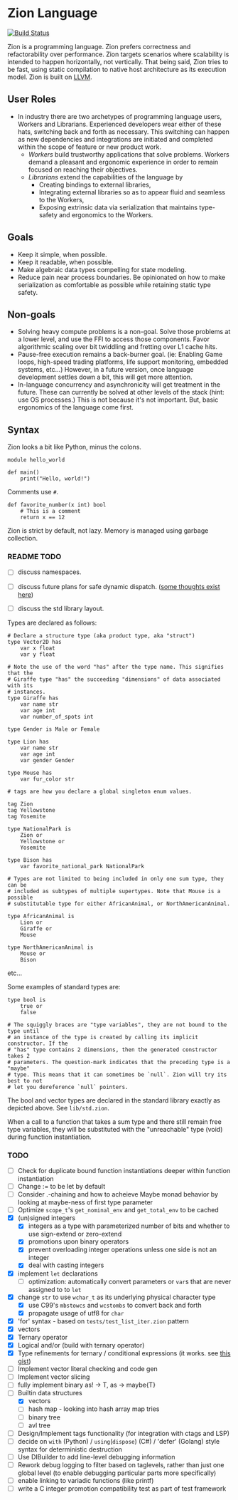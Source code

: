 # Zion Language

[![Build Status](https://travis-ci.org/zionlang/zion.svg?branch=master)](https://travis-ci.org/zionlang/zion)

Zion is a programming language. Zion prefers correctness and refactorability over performance. Zion
targets scenarios where scalability is intended to happen horizontally, not vertically. That being
said, Zion tries to be fast, using static compilation to native host architecture as its execution
model. Zion is built on [LLVM](https://llvm.org/).

## User Roles
 - In industry there are two archetypes of programming language users, Workers and Librarians. Experienced developers wear either of these hats, switching back and forth as necessary. This switching can happen as new dependencies and integrations are initiated and completed within the scope of feature or new product work.
   - *Workers* build trustworthy applications that solve problems. Workers demand a pleasant and ergonomic experience in order to remain focused on reaching their objectives.
   - *Librarians* extend the capabilities of the language by
     - Creating bindings to external libraries,
     - Integrating external libraries so as to appear fluid and seamless to the Workers,
     - Exposing extrinsic data via serialization that maintains type-safety and ergonomics to the Workers.

## Goals

 - Keep it simple, when possible.
 - Keep it readable, when possible.
 - Make algebraic data types compelling for state modeling.
 - Reduce pain near process boundaries. Be opinionated on how to make serialization as comfortable as possible while
   retaining static type safety.

## Non-goals
 - Solving heavy compute problems is a non-goal. Solve those problems at a lower level,
   and use the FFI to access those components. Favor algorithmic scaling over bit twiddling and fretting over L1 cache hits.
 - Pause-free execution remains a back-burner goal. (ie: Enabling Game loops, high-speed trading platforms, life support monitoring, embedded systems, etc...) However, in a future version, once language development settles down a bit, this will get more attention.
 - In-language concurrency and asynchronicity will get treatment in the future. These can currently be solved at other levels of
   the stack (hint: use OS processes.) This is not because it's not important. But, basic ergonomics of the language come first.

## Syntax

Zion looks a bit like Python, minus the colons.

```
module hello_world

def main()
	print("Hello, world!")
```

Comments use `#`.
```
def favorite_number(x int) bool
	# This is a comment
	return x == 12
```

Zion is strict by default, not lazy.  Memory is managed using garbage collection.

### README TODO
- [ ] discuss namespaces.
- [ ] discuss future plans for safe dynamic dispatch. ([some thoughts exist here](https://gist.github.com/wbbradley/86cd672651cf129a91d14586523e979f))
- [ ] discuss the std library layout.


Types are declared as follows:

```
# Declare a structure type (aka product type, aka "struct")
type Vector2D has
	var x float
	var y float

# Note the use of the word "has" after the type name. This signifies that the
# Giraffe type "has" the succeeding "dimensions" of data associated with its
# instances.
type Giraffe has
	var name str
	var age int
	var number_of_spots int

type Gender is Male or Female

type Lion has
	var name str
	var age int
	var gender Gender

type Mouse has
	var fur_color str

# tags are how you declare a global singleton enum values.

tag Zion
tag Yellowstone
tag Yosemite

type NationalPark is
	Zion or
	Yellowstone or
	Yosemite

type Bison has
	var favorite_national_park NationalPark

# Types are not limited to being included in only one sum type, they can be
# included as subtypes of multiple supertypes. Note that Mouse is a possible
# substitutable type for either AfricanAnimal, or NorthAmericanAnimal.

type AfricanAnimal is
	Lion or
	Giraffe or
	Mouse

type NorthAmericanAnimal is
	Mouse or
	Bison
```
etc...

Some examples of standard types are:
```
type bool is
	true or
	false

# The squiggly braces are "type variables", they are not bound to the type until
# an instance of the type is created by calling its implicit constructor. If the
# "has" type contains 2 dimensions, then the generated constructor takes 2
# parameters. The question-mark indicates that the preceding type is a "maybe"
# type. This means that it can sometimes be `null`. Zion will try its best to not
# let you dereference `null` pointers.

```

The bool and vector types are declared in the standard library exactly as depicted
above. See `lib/std.zion`.

When a call to a function that takes a sum type and there still remain free type
variables, they will be substituted with the "unreachable" type (void) during
function instantiation.


### TODO

- [ ] Check for duplicate bound function instantiations deeper within function instantiation
- [ ] Change := to be let by default
- [ ] Consider .-chaining and how to acheieve Maybe monad behavior by looking at maybe-ness of first type parameter
- [ ] Optimize `scope_t`'s `get_nominal_env` and `get_total_env` to be cached
- [x] (un)signed integers
  - [x] integers as a type with parameterized number of bits and whether to use
    sign-extend or zero-extend
  - [x] promotions upon binary operators
  - [x] prevent overloading integer operations unless one side is not an integer
  - [x] deal with casting integers
- [x] implement `let` declarations
  - [ ] optimization: automatically convert parameters or `var`s that are never assigned to to `let`
- [x] change `str` to use `wchar_t` as its underlying physical character type
  - [x] use C99's `mbstowcs` and `wcstombs` to convert back and forth
  - [x] propagate usage of utf8 for `char`
- [x] 'for' syntax - based on `tests/test_list_iter.zion` pattern
- [x] vectors
- [x] Ternary operator
- [x] Logical and/or (build with ternary operator)
- [x] Type refinements for ternary / conditional expressions (it works. see [this gist](https://gist.github.com/wbbradley/6dc1ab1e12ce4312c83cd33012eb721b))
- [ ] Implement vector literal checking and code gen
- [ ] Implement vector slicing
- [ ] fully implement binary as! -> T, as -> maybe{T}
- [ ] Builtin data structures
  - [x] vectors
  - [ ] hash map - looking into hash array map tries
  - [ ] binary tree
  - [ ] avl tree
- [ ] Design/Implement tags functionality (for integration with ctags and LSP)
- [ ] decide on `with` (Python) / `using`(`dispose`) (C#) / 'defer' (Golang) style syntax for deterministic destruction
- [ ] Use DIBuilder to add line-level debugging information
- [ ] Rework debug logging to filter based on taglevels, rather than just one global level (to enable debugging particular parts more specifically)
- [ ] enable linking to variadic functions (like printf)
- [ ] write a C integer promotion compatibility test as part of test framework
